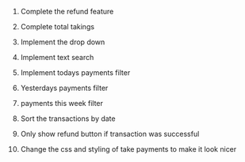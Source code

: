1. Complete the refund feature

2. Complete total takings

3. Implement the drop down

4. Implement text search

5. Implement todays payments filter

6. Yesterdays payments filter

7. payments this week filter

8. Sort the transactions by date

9. Only show refund button if transaction was successful

10. Change the css and styling of take payments to make it look nicer
